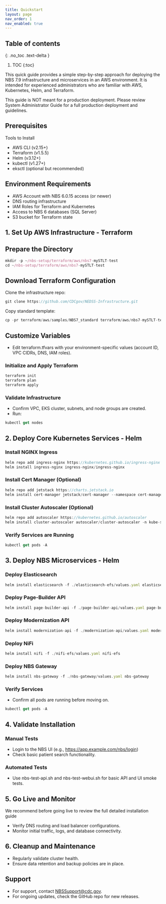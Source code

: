 ```yaml
---
title: Quickstart
layout: page
nav_order: 1
nav_enabled: true
---
```


## Table of contents
{: .no_toc .text-delta }

1. TOC
{:toc}

This quick guide provides a simple step-by-step approach for deploying the NBS 7.9 infrastructure and microservices in an AWS environment. It is intended for experienced administrators who are familiar with AWS, Kubernetes, Helm, and Terraform. 

This guide is NOT meant for a production deployment. Please review System Administrator Guide for a full production deployment and guidelines.


## Prerequisites
Tools to Install
- AWS CLI (v2.15+)
- Terraform (v1.5.5)
- Helm (v3.12+)
- kubectl (v1.27+)
- eksctl (optional but recommended)

## Environment Requirements
- AWS Account with NBS 6.0.15 access (or newer)
- DNS routing infrastructure
- IAM Roles for Terraform and Kubernetes
- Access to NBS 6 databases (SQL Server)
- S3 bucket for Terraform state

## 1. Set Up AWS Infrastructure - Terraform


## Prepare the Directory
```js
mkdir -p ~/nbs-setup/terraform/aws/nbs7-mySTLT-test
cd ~/nbs-setup/terraform/aws/nbs7-mySTLT-test
```

## Download Terraform Configuration
Clone the infrastructure repo:
```js
git clone https://github.com/CDCgov/NEDSS-Infrastructure.git
```
Copy standard template:
```js
cp -pr terraform/aws/samples/NBS7_standard terraform/aws/nbs7-mySTLT-test
```

## Customize Variables
- Edit terraform.tfvars with your environment-specific values (account ID, VPC CIDRs, DNS, IAM roles).

### Initialize and Apply Terraform
```js
terraform init
terraform plan
terraform apply
```

### Validate Infrastructure
- Confirm VPC, EKS cluster, subnets, and node groups are created.
- Run:
```js
kubectl get nodes
```

## 2. Deploy Core Kubernetes Services - Helm
### Install NGINX Ingress
```js
helm repo add ingress-nginx https://kubernetes.github.io/ingress-nginx
helm install ingress-nginx ingress-nginx/ingress-nginx
```

### Install Cert Manager (Optional)
```js
helm repo add jetstack https://charts.jetstack.io
helm install cert-manager jetstack/cert-manager --namespace cert-manager --create-namespace --set installCRDs=true
```

### Install Cluster Autoscaler (Optional)
```js
helm repo add autoscaler https://kubernetes.github.io/autoscaler
helm install cluster-autoscaler autoscaler/cluster-autoscaler -n kube-system
```

### Verify Services are Running
```js
kubectl get pods -A
```

## 3. Deploy NBS Microservices - Helm
### Deploy Elasticsearch
```js
helm install elasticsearch -f ./elasticsearch-efs/values.yaml elasticsearch-efs
```

### Deploy Page-Builder API
```js
helm install page-builder-api -f ./page-builder-api/values.yaml page-builder-api
```

### Deploy Modernization API
```js
helm install modernization-api -f ./modernization-api/values.yaml modernization-api
```

### Deploy NiFi
```js
helm install nifi -f ./nifi-efs/values.yaml nifi-efs
```

### Deploy NBS Gateway
```js
helm install nbs-gateway -f ./nbs-gateway/values.yaml nbs-gateway
```

### Verify Services
- Confirm all pods are running before moving on.
```js
kubectl get pods -A
```

## 4. Validate Installation
### Manual Tests
- Login to the NBS UI (e.g., https://app.example.com/nbs/login)
- Check basic patient search functionality.

### Automated Tests
- Use nbs-test-api.sh and nbs-test-webui.sh for basic API and UI smoke tests.

## 5. Go Live and Monitor
We recommend before going live to review the full detailed installation guide
- Verify DNS routing and load balancer configurations.
- Monitor initial traffic, logs, and database connectivity.

## 6. Cleanup and Maintenance
- Regularly validate cluster health.
- Ensure data retention and backup policies are in place.

## Support
- For support, contact NBSSupport@cdc.gov.
- For ongoing updates, check the GitHub repo for new releases.